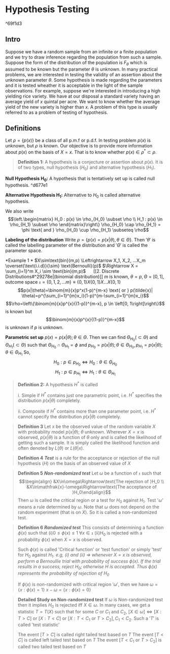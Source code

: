 # Hypothesis Testing 

^69f1d3

## Intro 
Suppose we have a random sample from an infinite or a finite population and we try to draw inference regarding the population from such a sample.  Suppose the form of the distribution of the population is $F_\theta$ which is assumed to be known but the parameter $\theta$ is unknown. In many practical problems, we are interested in testing the validity of an assertion about the unknown parameter $\theta$. Some hypothesis is made regarding the parameters and it is tested wheather it is acceptable in the light of the sample observations. For example, suppose we're interested in introducing a high yielding rice variety. We have at our disposal a standard variety having an average yield of $x$ quintal per acre. We want to know whether the average yield of the new variety is higher than $x$. A problem of this type is usually referred to as a problem of testing of hypothesis. 

## Definitions 
Let $\rho = \left\{p(x)\right\}$ be a class of all p.m.f or p.d.f. In testing problem $p(x)$ is unknown, but $\rho$ is known. Our objective is to provide more information about $p(x)$ on the basis of $X = x$. That is to know whether $p(x)\in\rho^*\subset\rho$.

>  **Definition 1:** A hypothesis is a conjecture or assertion about $p(x)$. It is of two types, null hypothesis $(H_0)$ and alternative hypothesis $(H_1)$.

**Null Hypothesis $\mathbf{H_0}$:** 
A hypothesis that is tentatively set up is called null hypothesis. ^d677e1

**Alternative Hypothesis $\mathbf{H_1}$:**
Alternative to $H_0$ is called alternative hypothesis.

We also write $$\left.\begin{matrix}
H_0 : p(x) \in \rho_{H_0} \subset \rho \\ H_1 : p(x) \in \rho_{H_1} \subset \rho
\end{matrix}\right\} \rho_{H_0} \cap \rho_{H_1} = \phi \text{ and } \rho_{H_0} \cup \rho_{H_1} \subseteq \rho$$ 

**Labeling of the distribution** 
Write $\rho = \left\{p(x) = p(x| \theta), \theta \in \Theta \right\}$. Then $'\theta'$ is called the labelling parameter of the distribution and $'\Theta'$ is called the parameter space. 

*Example 1 * 
$X\sim\text{bin}(m,p) \Leftrightarrow X_1, X_2, ...X_m \overset{\text{i.i.d}}{\sim} \text{Bernoulli}(p)$
$\Rightarrow X = \sum_{i=1}^m X_i \sim \text{bin}(m,p)$&nbsp;&nbsp;&nbsp;&nbsp;&nbsp;&nbsp;[[2. Discrete Distributions#^29278e|(binomial distribution)]]
$m$ is known, $\theta = p, \Theta = \left[0,1\right]$, outcome space $\mathfrak{x}= \left\{0,1,2,...m\right\}\equiv\left\{0,1\right\}X\left\{0,1\right\}X...X\left\{0,1\right\}$
$$p(x|\theta)=\binom{m}{x}p^x(1-p)^{m-x} \text{ or } p(\tilde{x}|	\theta)=p^{\sum_{i=1}^{m}x_i}(1-p)^{m-\sum_{i=1}^{m}x_i}$$
$$\rho=\left\{\binom{m}{x}p^{x}{(1-p)}^{m-x}, p \in \left[0, 1\right]\right\}$$ is known but $$\binom{m}{x}p^{x}{(1-p)}^{m-x}$$ is unknown if $p$ is unknown.

**Parametric set up**
$p(x)=p(x|\theta); \theta \in \Theta$. Then we can find $\Theta_{H_0}(\subset\Theta)$ and $\Theta_{H_1}(\subset\Theta)$ such that $\Theta_{H_0}\cap \Theta_{H_1}=\phi$ and $p_{H_0} = {p(x|\theta); \theta \in \Theta_{H_0}}, p_{H_1} = {p(x|\theta); \theta \in \Theta_{H_1}}$ 
So,
$$H_0 : p \in p_{H_0} \Leftrightarrow H_0 : \theta \in \Theta_{H_0}$$$$H_1 : p \in p_{H_1} \Leftrightarrow H_1 : \theta \in \Theta_{H_1}$$ 
>  **Definition 2:** A hypothesis $H^*$ is called 
>  
>  i. Simple if $H^*$ contains just one parametric point, i.e. $H^*$ specifies the distribution ${p(x|\theta)}$ completely. 
>  
>  ii. Composite if $H^*$ contains more than one parameter point, i.e. $H^*$ cannot specify the distribution ${p(x|\theta)}$ completely.

> **Definition 3** Let $x$ be the observed value of the random variable $X$ with probability model $p(x|\theta);\;\theta$ unknown. Wherever $X=x$ is observed, $p(x|\theta)$ is a function of $\theta$ only and is called the likelihood of getting such a sample. It is simply called the likelihood function and often denoted by $L(\theta)$ or $L(\theta|x)$.

>**Definition 4** ***Test*** is a rule for the acceptance or rejection of the null hypothesis $(H)$ on the basis of an observed value of $X$

>**Definition 5** ***Non-randomized test*** 
>Let $\omega$ be a function of $\mathfrak{x}$ such that
>$$\begin{align} &X\in\omega\Rightarrow\text{The rejection of }H_0 \\ &X\in\mathfrak{x}-\omega\Rightarrow\text{The acceptance of }H_0\end{align}$$ 
>Then $\omega$ is called the critical region or a test for $H_0$ against $H_1$. Test '$\omega$' means a rule determined by $\omega$. Note that $\omega$ does not depend on the random experiment (that is on $X$). So it is called a non-randomized test.

>**Definition 6** ***Randomized test*** 
>This consists of determining a function $\phi(x)$ such that
>(i)$0\leq\phi(x)\leq 1\;\forall x\in\mathfrak{x}$
>(ii)$H_0$ is rejected with a probability $\phi(x)$ when $X=x$ is observed.
>
>Such $\phi(x)$ is called 'Critical function' or 'test function' or simply 'test' for $H_0$ against $H_1$. 
>*e.g, (i) and (ii) $\Rightarrow$ whenever $X=x$ is observed, perform a Bernoullie trial with probability of success $\phi(x)$. If the trial results in a success, reject $H_0$; otherwise $H$ is accepted. Thus $\phi(x)$ represents the probability of rejection of $H_0$*
>
>If $\phi(x)$ is non-randomized with critical region $'\omega'$, then we have 
>$\omega=\left\{x:\phi(x)=1\right\}$
>$x-\omega=\left\{x:\phi(x)=0\right\}$

>**Detailed Study on Non-randomized test**
>If $\omega$ is Non-randomized test then it implies $H_0$ is rejected iff $X\in\omega$. In many cases, we get a statistic $T=T(X)$ such that for some $C$ or $C_1$ and $C_2$,
>$\left[X\in\omega\right]\Leftrightarrow \left[X:T>C\right]$ or $\left[X:T<C\right]$ or $\left[X:T<C_1 \text{ or } T>C_2\right], C_1<C_2$. Such a $'T'$ is called 'test statistic'
>
>The event $[T>C]$ is called right tailed test based on $T$
>The event $[T<C]$ is called left tailed test based on $T$
>The event $\left[T<C_1 \text{ or } T>C_2\right]$ is called two tailed test based on $T$